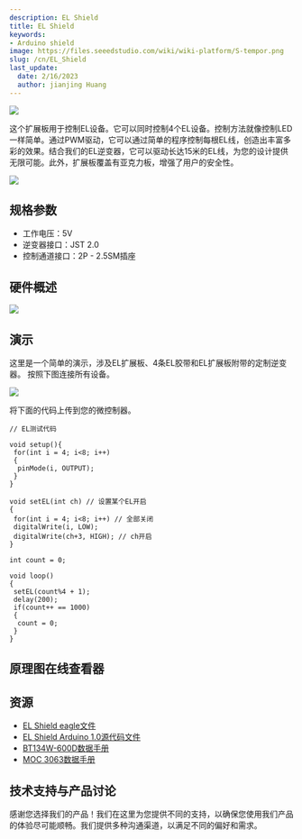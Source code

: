 ```yaml
---
description: EL Shield
title: EL Shield
keywords:
- Arduino shield
image: https://files.seeedstudio.com/wiki/wiki-platform/S-tempor.png
slug: /cn/EL_Shield
last_update:
  date: 2/16/2023
  author: jianjing Huang
---
```


<!-- ---
name: EL Shield
category: Shield
bzurl: https://seeedstudio.com/EL-Shield-p-1287.html
oldwikiname: EL_Shield
prodimagename: EL_Shield_02.jpg
bzprodimageurl: https://statics3.seeedstudio.com/images/104030000 1.jpg
surveyurl: https://www.research.net/r/EL_Shield
sku: 104030000
--- -->

![](https://files.seeedstudio.com/wiki/EL_Shield/img/EL_Shield_02.jpg)

这个扩展板用于控制EL设备。它可以同时控制4个EL设备。控制方法就像控制LED一样简单。通过PWM驱动，它可以通过简单的程序控制每根EL线，创造出丰富多彩的效果。结合我们的EL逆变器，它可以驱动长达15米的EL线，为您的设计提供无限可能。此外，扩展板覆盖有亚克力板，增强了用户的安全性。

[![](https://files.seeedstudio.com/wiki/common/Get_One_Now_Banner.png)](https://www.seeedstudio.com/el-shield-p-1287.html)

规格参数
--------------

- 工作电压：5V
- 逆变器接口：JST 2.0
- 控制通道接口：2P - 2.5SM插座

硬件概述
---------

![](https://files.seeedstudio.com/wiki/EL_Shield/img/EL_Shield_interface.jpg)

演示
-------------

这里是一个简单的演示，涉及EL扩展板、4条EL胶带和EL扩展板附带的定制逆变器。
按照下图连接所有设备。

![](https://files.seeedstudio.com/wiki/EL_Shield/img/EL_Shield_Hardware_Installation.jpg)

将下面的代码上传到您的微控制器。

```
// EL测试代码
 
void setup(){
 for(int i = 4; i<8; i++)
 {
  pinMode(i, OUTPUT);
 }
}
 
void setEL(int ch) // 设置某个EL开启
{
 for(int i = 4; i<8; i++) // 全部关闭
 digitalWrite(i, LOW);
 digitalWrite(ch+3, HIGH); // ch开启
}
 
int count = 0;
 
void loop()
{
 setEL(count%4 + 1);
 delay(200);
 if(count++ == 1000)
 {
  count = 0;
 }
}
```

## 原理图在线查看器

<div className="altium-ecad-viewer" data-project-src="https://files.seeedstudio.com/wiki/EL_Shield/res/EL_Shield_Eagle_File.zip" style={{borderRadius: '0px 0px 4px 4px', height: 500, borderStyle: 'solid', borderWidth: 1, borderColor: 'rgb(241, 241, 241)', overflow: 'hidden', maxWidth: 1280, maxHeight: 700, boxSizing: 'border-box'}}>
</div>

资源
---------

- [EL Shield eagle文件](https://files.seeedstudio.com/wiki/EL_Shield/res/EL_Shield_Eagle_File.zip)
- [EL Shield Arduino 1.0源代码文件](https://files.seeedstudio.com/wiki/EL_Shield/res/EL_Shield_Test_code.zip)
- [BT134W-600D数据手册](https://files.seeedstudio.com/wiki/EL_Shield/res/BT134W-600D.pdf)
- [MOC 3063数据手册](https://files.seeedstudio.com/wiki/EL_Shield/res/MOC3063M.pdf)

<!-- This Markdown file was created from https://www.seeedstudio.com/wiki/EL_Shield -->

## 技术支持与产品讨论

感谢您选择我们的产品！我们在这里为您提供不同的支持，以确保您使用我们产品的体验尽可能顺畅。我们提供多种沟通渠道，以满足不同的偏好和需求。

<div class="button_tech_support_container">
<a href="https://forum.seeedstudio.com/" class="button_forum"></a> 
<a href="https://www.seeedstudio.com/contacts" class="button_email"></a>
</div>

<div class="button_tech_support_container">
<a href="https://discord.gg/eWkprNDMU7" class="button_discord"></a> 
<a href="https://github.com/Seeed-Studio/wiki-documents/discussions/69" class="button_discussion"></a>
</div>